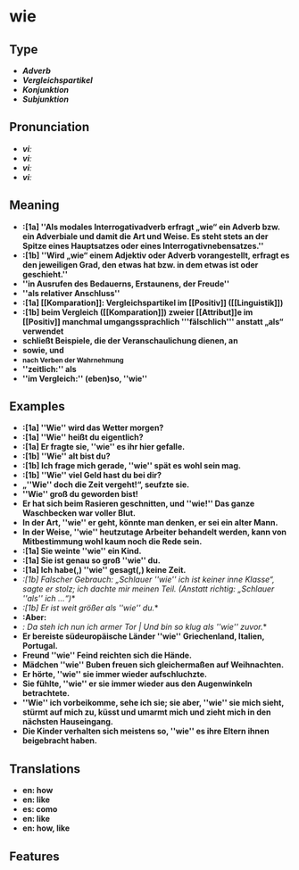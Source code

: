 # wie 
## Type 
- _**Adverb**_ 
- _**Vergleichspartikel**_ 
- _**Konjunktion**_ 
- _**Subjunktion**_ 
## Pronunciation 
- _**viː**_ 
- _**viː**_ 
- _**viː**_ 
- _**viː**_ 
## Meaning 
- **:[1a] ''Als modales Interrogativadverb erfragt „wie“ ein Adverb bzw. ein Adverbiale und damit die Art und Weise. Es steht stets an der Spitze eines Hauptsatzes oder eines Interrogativnebensatzes.''** 
- **:[1b] ''Wird „wie“ einem Adjektiv oder Adverb vorangestellt, erfragt es den jeweiligen Grad, den etwas hat bzw. in dem etwas ist oder geschieht.''** 
- **''in Ausrufen des Bedauerns, Erstaunens, der Freude''** 
- **''als relativer Anschluss''** 
- **:[1a] [[Komparation]]: Vergleichspartikel im [[Positiv]] ([[Linguistik]])** 
- **:[1b] beim Vergleich ([[Komparation]]) zweier [[Attribut]]e im [[Positiv]] manchmal umgangssprachlich '''fälschlich''' anstatt „als“ verwendet** 
- **schließt Beispiele, die der Veranschaulichung dienen, an** 
- **sowie, und** 
- **<small>nach Verben der Wahrnehmung</small>** 
- **''zeitlich:'' als** 
- **''im Vergleich:'' (eben)so, ''wie''** 
## Examples 
- **:[1a] ''Wie'' wird das Wetter morgen?** 
- **:[1a] ''Wie'' heißt du eigentlich?** 
- **:[1a] Er fragte sie, ''wie'' es ihr hier gefalle.** 
- **:[1b] ''Wie'' alt bist du?** 
- **:[1b] Ich frage mich gerade, ''wie'' spät es wohl sein mag.** 
- **:[1b] ''Wie'' viel Geld hast du bei dir?** 
- **„''Wie'' doch die Zeit vergeht!“, seufzte sie.** 
- **''Wie'' groß du geworden bist!** 
- **Er hat sich beim Rasieren geschnitten, und ''wie!'' Das ganze Waschbecken war voller Blut.** 
- **In der Art, ''wie'' er geht, könnte man denken, er sei ein alter Mann.** 
- **In der Weise, ''wie'' heutzutage Arbeiter behandelt werden, kann von Mitbestimmung wohl kaum noch die Rede sein.** 
- **:[1a] Sie weinte ''wie'' ein Kind.** 
- **:[1a] Sie ist genau so groß ''wie'' du.** 
- **:[1a] Ich habe(,) ''wie'' gesagt(,) keine Zeit.** 
- **:[1b]* Falscher Gebrauch: „Schlauer ''wie'' ich ist keiner inne Klasse“, sagte er stolz; ich dachte mir meinen Teil. (Anstatt richtig: „Schlauer ''als'' ich …“)** 
- **:[1b]* Er ist weit größer als ''wie'' du.** 
- **:Aber:** 
- **:* Da steh ich nun ich armer Tor | Und bin so klug als ''wie'' zuvor.** 
- **Er bereiste südeuropäische Länder ''wie'' Griechenland, Italien, Portugal.** 
- **Freund ''wie'' Feind reichten sich die Hände.** 
- **Mädchen ''wie'' Buben freuen sich gleichermaßen auf Weihnachten.** 
- **Er hörte, ''wie'' sie immer wieder aufschluchzte.** 
- **Sie fühlte, ''wie'' er sie immer wieder aus den Augenwinkeln betrachtete.** 
- **''Wie'' ich vorbeikomme, sehe ich sie; sie aber, ''wie'' sie mich sieht, stürmt auf mich zu, küsst und umarmt mich und zieht mich in den nächsten Hauseingang.** 
- **Die Kinder verhalten sich meistens so, ''wie'' es ihre Eltern ihnen beigebracht haben.** 
## Translations 
- **en: how** 
- **en: like** 
- **es: como** 
- **en: like** 
- **en: how, like** 
## Features 

